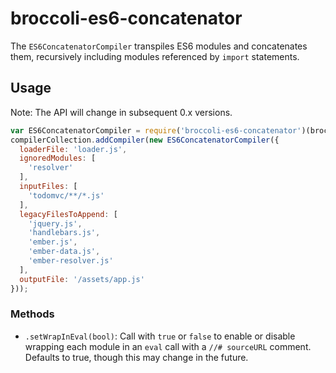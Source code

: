 # broccoli-es6-concatenator

The `ES6ConcatenatorCompiler` transpiles ES6 modules and concatenates them,
recursively including modules referenced by `import` statements.

## Usage

Note: The API will change in subsequent 0.x versions.

```js
var ES6ConcatenatorCompiler = require('broccoli-es6-concatenator')(broccoli);
compilerCollection.addCompiler(new ES6ConcatenatorCompiler({
  loaderFile: 'loader.js',
  ignoredModules: [
    'resolver'
  ],
  inputFiles: [
    'todomvc/**/*.js'
  ],
  legacyFilesToAppend: [
    'jquery.js',
    'handlebars.js',
    'ember.js',
    'ember-data.js',
    'ember-resolver.js'
  ],
  outputFile: '/assets/app.js'
}));
```

### Methods

* `.setWrapInEval(bool)`: Call with `true` or `false` to enable or disable
  wrapping each module in an `eval` call with a `//# sourceURL` comment.
  Defaults to true, though this may change in the future.
